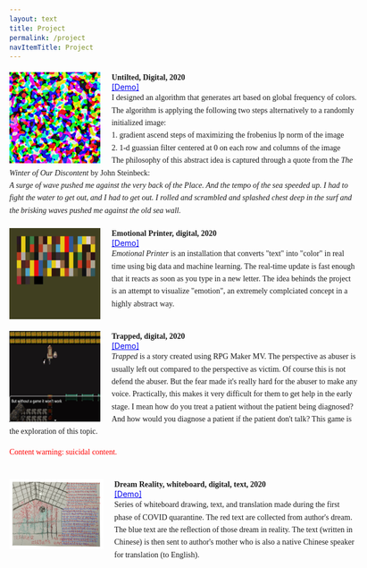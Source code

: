 ```yaml
---
layout: text
title: Project
permalink: /project
navItemTitle: Project
---
```


<style type="text/css"> .post-container{
    margin: 20px 20px 0 0;  
    /*border:5px solid #333;*/
    width:65vw;
    overflow:hidden;
}

.post-thumb img {
	margin: 0px 20px 0 0;  
    float: left;
    clear:left;
    width:17vw;
    height:17vw;
    /*border:1px solid red;*/
}
.post-thumb_2 img {
  margin: 0px 20px 0 0;  
    float: left;
    clear:left;
    width:17.5vw;
    height:13vw;
    /*border:1px solid red;*/
}

.post-title {
     /*float:left;   */
    /*margin-left:10px;*/
    /*font-weight: bold;*/
    display: inline;
    font-family: "Times New Roman", Times, serif;
}
.description {
     /*float:left;   */
    /*margin-left:10px;*/
    /*font-weight: bold;*/
    display: inline;
    font-family: "Times New Roman", Times, serif;
    line-height: 1.6;
}

.post-content {
    /*float:right;*/
}</style>

<div class="post-container">                
   <div class="post-thumb"><img src="/assets/images/project/Picture1.png" /></div>
   <div class="post-title" style="font-weight: bold">Untilted, Digital, 2020</div><br>
    <a style= "color: #0000EE" href="https://zeyuyun1.github.io/project1/">[Demo]</a> <br>
	<div class="description" > I designed an algorithm that generates art based on global frequency of colors. <br>
    The algorithm is applying the following two steps alternatively to a randomly initialized image: <br>
    1. gradient ascend steps of maximizing the frobenius lp norm of the image <br>
    2. 1-d guassian filter centered at 0 on each row and columns of the image <br>
    The philosophy of this abstract idea is captured through a quote from the <i>The Winter of Our Discontent</i> by John Steinbeck: <br>
  <i>A surge of wave pushed me against the very back of the Place. And the tempo of the sea speeded up. I had to fight the water to get out, and I had to get out. I rolled and scrambled and splashed chest deep in the surf and the brisking waves pushed me against the old sea wall. </i>
 </div>
 <div class="post-container">                
   <div class="post-thumb"><img src="/assets/images/project/Picture2.png" /></div>
   <div class="post-title" style="font-weight: bold">Emotional Printer, digital, 2020</div><br>
    <a style= "color: #0000EE" href="https://zeyuyun1.github.io/emotional_printer/">[Demo]</a> <br>
  <div class="description" > <i>Emotional Printer</i> is an installation that converts "text" into "color" in real time using big data and machine learning. The real-time update is fast enough that it reacts as soon as you type in a new letter. The idea behinds the project is an attempt to visualize "emotion", an extremely complciated concept in a highly abstract way. 
 </div>

 <div class="post-container">      
 <br>          
   <div class="post-thumb"><img src="/assets/images/project/Picture3.png" /></div>
   <div class="post-title" style="font-weight: bold">Trapped, digital, 2020</div><br>
    <a style= "color: #0000EE" href="https://zeyuyun1.github.io/game1/">[Demo]</a> <br>
  <div class="description" > <i>Trapped</i> is a story created using RPG Maker MV. The perspective as abuser is usually left out compared to the perspective as victim. Of course this is not defend the abuser. But the fear made it's really hard for the abuser to make any voice. Practically, this makes it very difficult for them to get help in the early stage. I mean how do you treat a patient without the patient being diagnosed? And how would you diagnose a patient if the patient don't talk? This game is the exploration of this topic. 
  <p style = "color: red">Content warning: suicidal content.</p>
 </div>

 <div class="post-container">      
 <br>          
   <div class="post-thumb_2" ><img src="/assets/images/dream_reality/3.jpg" /></div>
   <div class="post-title" style="font-weight: bold">Dream Reality, whiteboard, digital, text, 2020</div><br>
    <a style= "color: #0000EE" href="https://zeyuyun1.github.io/dream_reality">[Demo]</a> <br>
  <div class="description" > Series of whiteboard drawing, text, and translation made during the first phase of COVID quarantine. The red text are collected from author's dream. The blue text are the reflection of those dream in reality. The text (written in Chinese) is then sent to author's mother who is also a native Chinese speaker for translation (to English). 
 </div>



   <!-- <p style="display:inline">post description descrietc etc</p> -->
   <!-- <p>post description descrietc etc</p> -->
</div>

